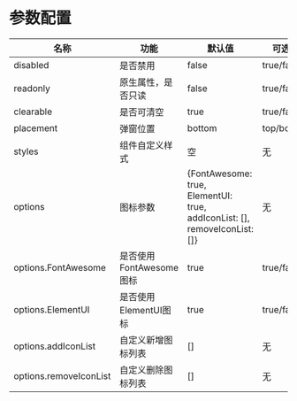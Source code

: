 # 参数配置

名称 | 功能 | 默认值 | 可选值
---|---|---|---
disabled | 是否禁用|false|true/false
readonly | 原生属性，是否只读|false|true/false
clearable | 是否可清空|true|true/false
placement | 弹窗位置|bottom|top/bottom
styles | 组件自定义样式 |空|无
options | 图标参数|{FontAwesome: true, ElementUI: true, addIconList: [], removeIconList: []}|无
options.FontAwesome |是否使用FontAwesome图标|true|true/false
options.ElementUI |是否使用ElementUI图标|true|true/false
options.addIconList |自定义新增图标列表|[]|无
options.removeIconList |自定义删除图标列表|[]|无
